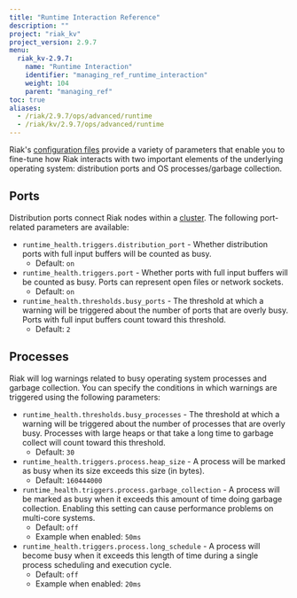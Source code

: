 ```yaml
---
title: "Runtime Interaction Reference"
description: ""
project: "riak_kv"
project_version: 2.9.7
menu:
  riak_kv-2.9.7:
    name: "Runtime Interaction"
    identifier: "managing_ref_runtime_interaction"
    weight: 104
    parent: "managing_ref"
toc: true
aliases:
  - /riak/2.9.7/ops/advanced/runtime
  - /riak/kv/2.9.7/ops/advanced/runtime
---
```


[config reference]: {{<baseurl>}}riak/kv/2.9.7/configuring/reference
[concept clusters]: {{<baseurl>}}riak/kv/2.9.7/learn/concepts/clusters

Riak's [configuration files][config reference] provide a variety of parameters that
enable you to fine-tune how Riak interacts with two important elements
of the underlying operating system: distribution ports and OS
processes/garbage collection.

## Ports

Distribution ports connect Riak nodes within a [cluster][concept clusters]. The
following port-related parameters are available:

* `runtime_health.triggers.distribution_port` - Whether distribution
  ports with full input buffers will be counted as busy.
  * Default: `on`
* `runtime_health.triggers.port` - Whether ports with full input
  buffers will be counted as busy. Ports can represent open files or network sockets.
  * Default: `on`
* `runtime_health.thresholds.busy_ports` - The threshold at which a
  warning will be triggered about the number of ports that are overly
  busy. Ports with full input buffers count toward this threshold.
  * Default: `2`

## Processes

Riak will log warnings related to busy operating system processes and
garbage collection. You can specify the conditions in which warnings are
triggered using the following parameters:

* `runtime_health.thresholds.busy_processes` - The threshold at which
  a warning will be triggered about the number of processes that are
  overly busy. Processes with large heaps or that take a long time to
  garbage collect will count toward this threshold.
  * Default: `30`
* `runtime_health.triggers.process.heap_size` - A process will be
  marked as busy when its size exceeds this size (in bytes).
  * Default: `160444000`
* `runtime_health.triggers.process.garbage_collection` - A process
  will be marked as busy when it exceeds this amount of time doing
  garbage collection. Enabling this setting can cause performance
  problems on multi-core systems.
  * Default: `off`
  * Example when enabled: `50ms`
* `runtime_health.triggers.process.long_schedule` - A process will
  become busy when it exceeds this length of time during a single
  process scheduling and execution cycle.
  * Default: `off`
  * Example when enabled: `20ms`




